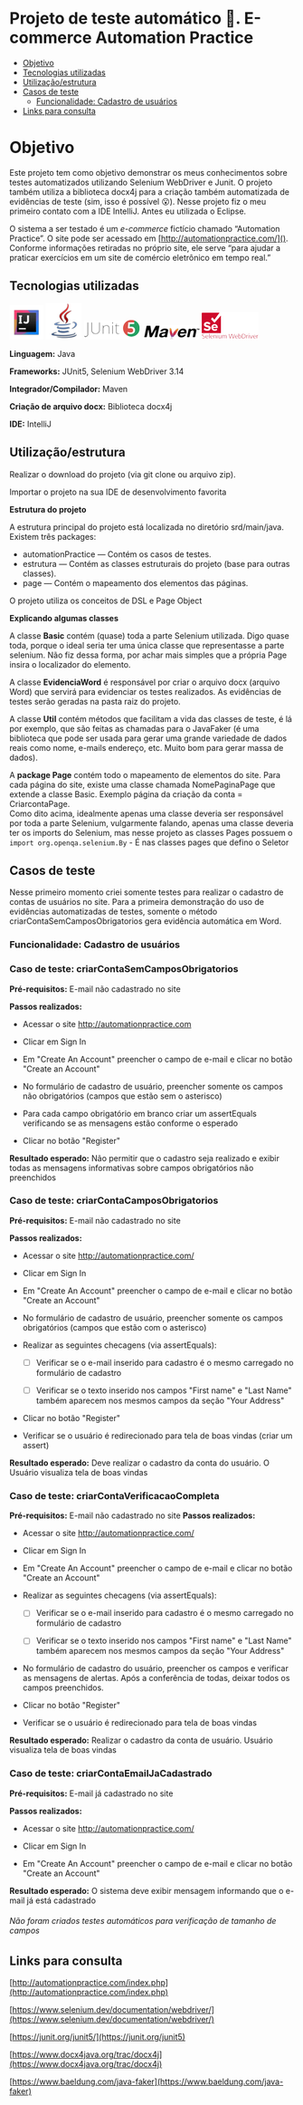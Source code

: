 # Projeto de teste automático :robot:. E-commerce Automation Practice

<!--ts-->
* [Objetivo](#objetivo)
* [Tecnologias utilizadas](#tecnologia)
* [Utilização/estrutura](#utilizacao)
* [Casos de teste](#casos)
  * [Funcionalidade: Cadastro de usuários](#cadastroUsuarios)
* [Links para consulta](#link)
<!--te-->

# <a name="objetivo"></a>Objetivo

Este projeto tem como objetivo demonstrar os meus conhecimentos sobre testes automatizados 
utilizando Selenium WebDriver e Junit. O projeto também utiliza a biblioteca docx4j para a criação também automatizada de 
evidências de teste (sim, isso é possível :open_mouth:). Nesse projeto fiz o meu primeiro contato com a IDE IntelliJ. 
Antes eu utilizada o Eclipse. 

O sistema a ser testado é um _e-commerce_ fictício chamado “Automation Practice”. O site pode ser acessado em [http://automationpractice.com/]().
Conforme informações retiradas no próprio site, ele serve “para ajudar a praticar exercícios em um site de comércio eletrônico em tempo real.”

## <a name="tecnologia"></a>Tecnologias utilizadas
![IntelliJ](icon/IntelliJ.png)
![java](icon/java.png) 
![Junit](icon/Junit.png)
![Maven](icon/Maven.png)
![Selenium](icon/SeleniumWebDriver.png)


**Linguagem:** Java

**Frameworks:** JUnit5, Selenium WebDriver 3.14

**Integrador/Compilador:** Maven

**Criação de arquivo docx:** Biblioteca docx4j

**IDE:** IntelliJ

## <a name="utilizacao"></a>Utilização/estrutura

Realizar o download do projeto (via git clone ou arquivo zip).

Importar o projeto na sua IDE de desenvolvimento favorita

**Estrutura do projeto**

A estrutura principal do projeto está localizada no diretório srd/main/java. Existem três packages:
* automationPractice — Contém os casos de testes.
* estrutura — Contém as classes estruturais do projeto (base para outras classes).
* page — Contém o mapeamento dos elementos das páginas.

O projeto utiliza os conceitos de DSL e Page Object

**Explicando algumas classes**

  A classe **Basic** contém (quase) toda a parte Selenium utilizada. Digo quase toda, porque o 
ideal seria ter uma única classe que representasse a parte selenium. Não fiz dessa forma, 
por achar mais simples que a própria Page insira o localizador do elemento.  

  A classe **EvidenciaWord** é responsável por criar o arquivo docx (arquivo Word) que servirá para evidenciar 
os testes realizados. As evidências de testes serão geradas na pasta raiz do projeto.

A classe **Util** contém métodos que facilitam a vida das classes de teste, é 
lá por exemplo, que são feitas as chamadas para 
o JavaFaker (é uma biblioteca que pode ser usada para gerar uma grande variedade 
de dados reais como nome, e-mails endereço, etc. Muito bom para gerar massa de dados). 
 
  A **package Page** contém todo o mapeamento de elementos do site. Para cada página do site, 
existe uma classe chamada NomePaginaPage que extende a classe Basic. Exemplo página da criação da conta = CriarcontaPage.  
Como dito acima, idealmente apenas uma classe deveria ser responsável por toda a parte Selenium, 
vulgarmente falando, apenas uma classe deveria ter os imports do Selenium, mas nesse projeto as classes 
Pages possuem o ```import org.openqa.selenium.By``` - É nas classes pages que defino o Seletor

## <a name="casos"></a>Casos de teste

Nesse primeiro momento criei somente testes para realizar o cadastro de contas de usuários no site.
Para a primeira demonstração do uso de evidências automatizadas de testes, 
somente o método criarContaSemCamposObrigatorios gera evidência automática em Word. 

### <a name="cadastroUsuarios"></a>Funcionalidade: Cadastro de usuários

### Caso de teste: criarContaSemCamposObrigatorios
**Pré-requisitos:** E-mail não cadastrado no site

**Passos realizados:** 
- Acessar o site http://automationpractice.com

- Clicar em Sign In

- Em "Create An Account" preencher o campo de e-mail e clicar no botão "Create an Account"

- No formulário de cadastro de usuário, preencher somente os campos 
não obrigatórios (campos que estão sem o asterisco)

- Para cada campo obrigatório em branco criar um assertEquals verificando se as mensagens estão conforme o esperado

- Clicar no botão "Register"

**Resultado esperado:** Não permitir que o cadastro seja realizado e exibir todas as 
mensagens informativas sobre campos obrigatórios não preenchidos 

### Caso de teste: criarContaCamposObrigatorios
**Pré-requisitos:** E-mail não cadastrado no site

**Passos realizados:**
- Acessar o site http://automationpractice.com/

- Clicar em Sign In

- Em "Create An Account" preencher o campo de e-mail e clicar no botão "Create an Account"

- No formulário de cadastro de usuário, preencher somente os campos
obrigatórios (campos que estão com o asterisco)

- Realizar as seguintes checagens (via assertEquals):

  - [ ] Verificar se o e-mail inserido para cadastro é o mesmo carregado no formulário de cadastro

  - [ ] Verificar se o texto inserido nos campos "First name" e "Last Name" também aparecem nos 
  mesmos campos da seção "Your Address"  


- Clicar no botão  "Register"

- Verificar se o usuário é redirecionado para tela de boas vindas (criar um assert)

**Resultado esperado:** Deve realizar o cadastro da conta do usuário. O Usuário visualiza tela de boas vindas

### Caso de teste: criarContaVerificacaoCompleta
**Pré-requisitos:** E-mail não cadastrado no site
**Passos realizados:**
- Acessar o site http://automationpractice.com/

- Clicar em Sign In

- Em "Create An Account" preencher o campo de e-mail e clicar no botão "Create an Account"

- Realizar as seguintes checagens (via assertEquals):

  - [ ] Verificar se o e-mail inserido para cadastro é o mesmo carregado no formulário de cadastro

  - [ ] Verificar se o texto inserido nos campos "First name" e "Last Name" também aparecem nos
    mesmos campos da seção "Your Address"


- No formulário de cadastro do usuário, preencher os campos e verificar as mensagens de alertas. 
Após a conferência de todas, deixar todos os campos preenchidos.  

- Clicar no botão  "Register"

- Verificar se o usuário é redirecionado para tela de boas vindas

**Resultado esperado:** Realizar o cadastro da conta de usuário. Usuário visualiza tela de boas vindas

### Caso de teste: criarContaEmailJaCadastrado
**Pré-requisitos:** E-mail já cadastrado no site

**Passos realizados:**
- Acessar o site http://automationpractice.com/

- Clicar em Sign In

- Em "Create An Account" preencher o campo de e-mail e clicar no botão "Create an Account"

**Resultado esperado:** O sistema deve exibir mensagem informando que o e-mail já está cadastrado

###### Não foram criados testes automáticos para verificação de tamanho de campos

## <a name="link"></a>Links para consulta

[http://automationpractice.com/index.php](http://automationpractice.com/index.php)

[https://www.selenium.dev/documentation/webdriver/](https://www.selenium.dev/documentation/webdriver/)

[https://junit.org/junit5/](https://junit.org/junit5)

[https://www.docx4java.org/trac/docx4j](https://www.docx4java.org/trac/docx4j)

[https://www.baeldung.com/java-faker](https://www.baeldung.com/java-faker)

  


